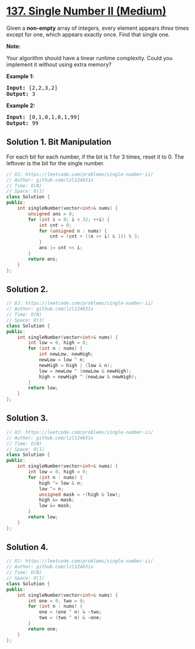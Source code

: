 # [137. Single Number II (Medium)](https://leetcode.com/problems/single-number-ii/)

<p>Given a <strong>non-empty</strong>&nbsp;array of integers, every element appears <em>three</em> times except for one, which appears exactly once. Find that single one.</p>

<p><strong>Note:</strong></p>

<p>Your algorithm should have a linear runtime complexity. Could you implement it without using extra memory?</p>

<p><strong>Example 1:</strong></p>

<pre><strong>Input:</strong> [2,2,3,2]
<strong>Output:</strong> 3
</pre>

<p><strong>Example 2:</strong></p>

<pre><strong>Input:</strong> [0,1,0,1,0,1,99]
<strong>Output:</strong> 99</pre>


## Solution 1. Bit Manipulation

For each bit for each number, if the bit is 1 for 3 times, reset it to 0. The leftover is the bit for the single number.

```cpp
// OJ: https://leetcode.com/problems/single-number-ii/
// Author: github.com/lzl124631x
// Time: O(N)
// Space: O(1)
class Solution {
public:
    int singleNumber(vector<int>& nums) {
        unsigned ans = 0;
        for (int i = 0; i < 32; ++i) {
            int cnt = 0;
            for (unsigned n : nums) {
                cnt = (cnt + ((n >> i) & 1)) % 3;
            }
            ans |= cnt << i;
        }
        return ans;
    }
};
```

## Solution 2.

```cpp
// OJ: https://leetcode.com/problems/single-number-ii/
// Author: github.com/lzl124631x
// Time: O(N)
// Space: O(1)
class Solution {
public:
    int singleNumber(vector<int>& nums) {
        int low = 0, high = 0;
        for (int n : nums) {
            int newLow, newHigh;
            newLow = low ^ n;
            newHigh = high | (low & n);
            low = newLow ^ (newLow & newHigh);
            high = newHigh ^ (newLow & newHigh);
        }
        return low;
    }
};
```

## Solution 3.

```cpp
// OJ: https://leetcode.com/problems/single-number-ii/
// Author: github.com/lzl124631x
// Time: O(N)
// Space: O(1)
class Solution {
public:
    int singleNumber(vector<int>& nums) {
        int low = 0, high = 0;
        for (int n : nums) {
            high ^= low & n;
            low ^= n;
            unsigned mask = ~(high & low);
            high &= mask;
            low &= mask;
        }
        return low;
    }
};
```

## Solution 4.

```cpp
// OJ: https://leetcode.com/problems/single-number-ii/
// Author: github.com/lzl124631x
// Time: O(N)
// Space: O(1)
class Solution {
public:
    int singleNumber(vector<int>& nums) {
        int one = 0, two = 0;
        for (int n : nums) {
            one = (one ^ n) & ~two;
            two = (two ^ n) & ~one;
        }
        return one;
    }
};
```